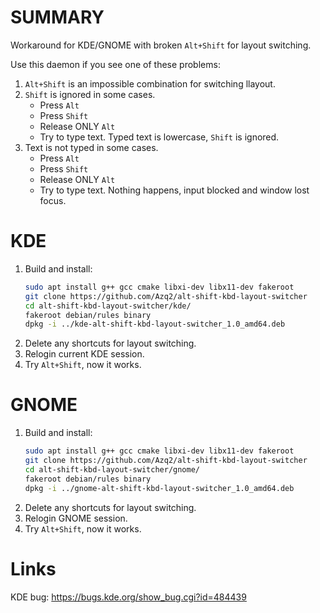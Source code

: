 # SUMMARY

Workaround for KDE/GNOME with broken `Alt+Shift` for layout switching.

Use this daemon if you see one of these problems:
1. `Alt+Shift` is an impossible combination for switching llayout.
2. `Shift` is ignored in some cases.
    - Press `Alt`
    - Press `Shift`
    - Release ONLY `Alt`
    - Try to type text. Typed text is lowercase, `Shift` is ignored.
3. Text is not typed in some cases.
    - Press `Alt`
    - Press `Shift`
    - Release ONLY `Alt`
    - Try to type text. Nothing happens, input blocked and window lost focus.

# KDE
1. Build and install:
    ```sh
    sudo apt install g++ gcc cmake libxi-dev libx11-dev fakeroot
    git clone https://github.com/Azq2/alt-shift-kbd-layout-switcher
    cd alt-shift-kbd-layout-switcher/kde/
    fakeroot debian/rules binary
    dpkg -i ../kde-alt-shift-kbd-layout-switcher_1.0_amd64.deb
    ```
2. Delete any shortcuts for layout switching.
3. Relogin current KDE session. 
4. Try `Alt+Shift`, now it works.

# GNOME
1. Build and install:
    ```sh
    sudo apt install g++ gcc cmake libxi-dev libx11-dev fakeroot
    git clone https://github.com/Azq2/alt-shift-kbd-layout-switcher
    cd alt-shift-kbd-layout-switcher/gnome/
    fakeroot debian/rules binary
    dpkg -i ../gnome-alt-shift-kbd-layout-switcher_1.0_amd64.deb
    ```
2. Delete any shortcuts for layout switching.
3. Relogin GNOME session. 
4. Try `Alt+Shift`, now it works.

# Links
KDE bug: https://bugs.kde.org/show_bug.cgi?id=484439
